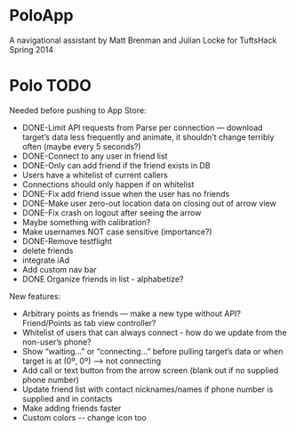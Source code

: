 PoloApp
=======

A navigational assistant by Matt Brenman and Julian Locke for TuftsHack Spring 2014

Polo TODO
=========

Needed before pushing to App Store:
* DONE-Limit API requests from Parse per connection — download target’s data less frequently and animate, it shouldn’t change terribly often (maybe every 5 seconds?)
* DONE-Connect to any user in friend list
* DONE-Only can add friend if the friend exists in DB
* Users have a whitelist of current callers
* Connections should only happen if on whitelist
* DONE-Fix add friend issue when the user has no friends
* DONE-Make user zero-out location data on closing out of arrow view
* DONE-Fix crash on logout after seeing the arrow
* Maybe something with calibration?
* Make usernames NOT case sensitive (importance?)
* DONE-Remove testflight
* delete friends
* integrate iAd
* Add custom nav bar
* DONE Organize friends in list - alphabetize?

New features:

* Arbitrary points as friends — make a new type without API? Friend/Points as tab view controller?
* Whitelist of users that can always connect - how do we update from the non-user’s phone?
* Show “waiting…” or “connecting…” before pulling target’s data or when target is at (0º, 0º) —> not connecting
* Add call or text button from the arrow screen (blank out if no supplied phone number)
* Update friend list with contact nicknames/names if phone number is supplied and in contacts
* Make adding friends faster
* Custom colors -- change icon too
